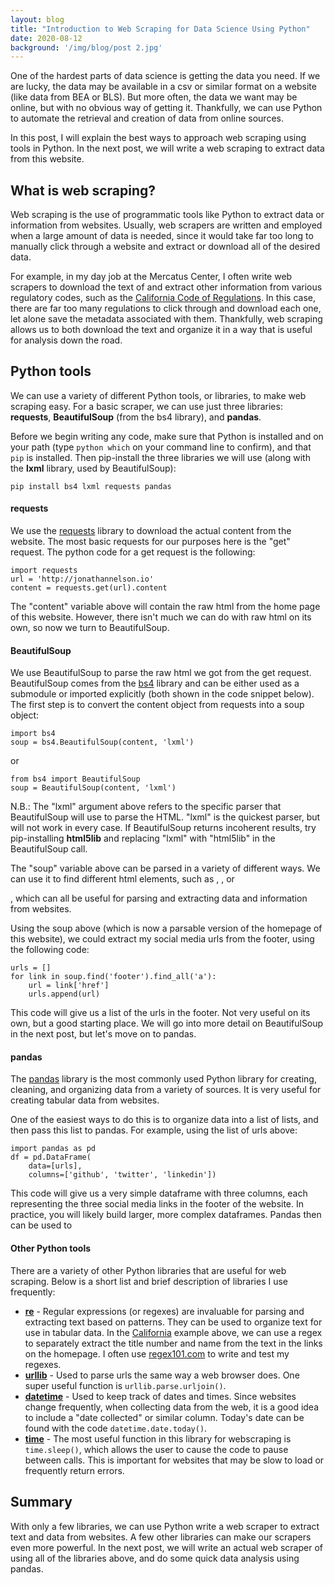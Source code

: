 ```yaml
---
layout: blog
title: "Introduction to Web Scraping for Data Science Using Python"
date: 2020-08-12
background: '/img/blog/post 2.jpg'
---
```


One of the hardest parts of data science is getting the data you need. If we are lucky, the data may be available in a csv or similar format on a website (like data from BEA or BLS). But more often, the data we want may be online, but with no obvious way of getting it. Thankfully, we can use Python to automate the retrieval and creation of data from online sources.

In this post, I will explain the best ways to approach web scraping using tools in Python. In the next post, we will write a web scraping to extract data from this website.

## What is web scraping?

Web scraping is the use of programmatic tools like Python to extract data or information from websites. Usually, web scrapers are written and employed when a large amount of data is needed, since it would take far too long to manually click through a website and extract or download all of the desired data.

For example, in my day job at the Mercatus Center, I often write web scrapers to download the text of and extract other information from various regulatory codes, such as the [California Code of Regulations](https://govt.westlaw.com/calregs/Browse/Home/California/CaliforniaCodeofRegulations). In this case, there are far too many regulations to click through and download each one, let alone save the metadata associated with them. Thankfully, web scraping allows us to both download the text and organize it in a way that is useful for analysis down the road.

## Python tools

We can use a variety of different Python tools, or libraries, to make web scraping easy. For a basic scraper, we can use just three libraries: **requests**, **BeautifulSoup** (from the bs4 library), and **pandas**.

Before we begin writing any code, make sure that Python is installed and on your path (type `python which` on your command line to confirm), and that `pip` is installed. Then pip-install the three libraries we will use (along with the **lxml** library, used by BeautifulSoup):

```
pip install bs4 lxml requests pandas
```

#### requests

We use the [requests](https://requests.readthedocs.io/en/master/) library to download the actual content from the website. The most basic requests for our purposes here is the "get" request. The python code for a get request is the following:

```
import requests
url = 'http://jonathannelson.io'
content = requests.get(url).content
```

The "content" variable above will contain the raw html from the home page of this website. However, there isn't much we can do with raw html on its own, so now we turn to BeautifulSoup.

#### BeautifulSoup

We use BeautifulSoup to parse the raw html we got from the get request. BeautifulSoup comes from the [bs4](https://www.crummy.com/software/BeautifulSoup/bs4/doc/) library and can be either used as a submodule or imported explicitly (both shown in the code snippet below). The first step is to convert the content object from requests into a soup object:

```
import bs4
soup = bs4.BeautifulSoup(content, 'lxml')
```
or
```
from bs4 import BeautifulSoup
soup = BeautifulSoup(content, 'lxml')
```

N.B.: The "lxml" argument above refers to the specific parser that BeautifulSoup will use to parse the HTML. "lxml" is the quickest parser, but will not work in every case. If BeautifulSoup returns incoherent results, try pip-installing **html5lib** and replacing "lxml" with "html5lib" in the BeautifulSoup call.

The "soup" variable above can be parsed in a variety of different ways. We can use it to find different html elements, such as <table>, <a>, or <p>, which can all be useful for parsing and extracting data and information from websites.

Using the soup above (which is now a parsable version of the homepage of this website), we could extract my social media urls from the footer, using the following code:

```
urls = []
for link in soup.find('footer').find_all('a'):
    url = link['href']
    urls.append(url)
```

This code will give us a list of the urls in the footer. Not very useful on its own, but a good starting place. We will go into more detail on BeautifulSoup in the next post, but let's move on to pandas.

#### pandas

The [pandas](https://pandas.pydata.org/docs/getting_started/index.html) library is the most commonly used Python library for creating, cleaning, and organizing data from a variety of sources. It is very useful for creating tabular data from websites.

One of the easiest ways to do this is to organize data into a list of lists, and then pass this list to pandas. For example, using the list of urls above:

```
import pandas as pd
df = pd.DataFrame(
    data=[urls],
    columns=['github', 'twitter', 'linkedin'])
```

This code will give us a very simple dataframe with three columns, each representing the three social media links in the footer of the website. In practice, you will likely build larger, more complex dataframes. Pandas then can be used to 

#### Other Python tools

There are a variety of other Python libraries that are useful for web scraping. Below is a short list and brief description of libraries I use frequently:

* [**re**](https://docs.python.org/3/library/re.html) - Regular expressions (or regexes) are invaluable for parsing and extracting text based on patterns. They can be used to organize text for use in tabular data. In the [California](https://govt.westlaw.com/calregs/Browse/Home/California/CaliforniaCodeofRegulations) example above, we can use a regex to separately extract the title number and name from the text in the links on the homepage. I often use [regex101.com](https://regex101.com) to write and test my regexes.
* [**urllib**](https://docs.python.org/3/library/urllib.html) - Used to parse urls the same way a web browser does. One super useful function is `urllib.parse.urljoin()`.
* [**datetime**](https://docs.python.org/3/library/datetime.html) - Used to keep track of dates and times. Since websites change frequently, when collecting data from the web, it is a good idea to include a "date collected" or similar column. Today's date can be found with the code `datetime.date.today()`.
* [**time**](https://docs.python.org/3/library/time.html) - The most useful function in this library for webscraping is `time.sleep()`, which allows the user to cause the code to pause between calls. This is important for websites that may be slow to load or frequently return errors.

## Summary

With only a few libraries, we can use Python write a web scraper to extract text and data from websites. A few other libraries can make our scrapers even more powerful. In the next post, we will write an actual web scraper of using all of the libraries above, and do some quick data analysis using pandas.
